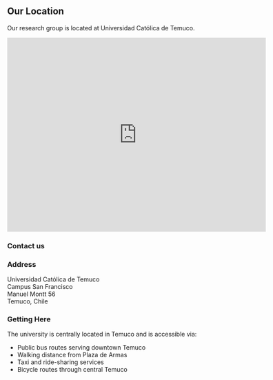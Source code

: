 

## Our Location

Our research group is located at Universidad Católica de Temuco.

<iframe width="600" height="450" frameborder="0" scrolling="no" marginheight="0" marginwidth="0" src="https://www.openstreetmap.org/export/embed.html?bbox=-72.602050%2C-38.737942%2C-72.602050%2C-38.737942&amp;layer=mapnik&amp;marker=-38.737942%2C-72.602050">

</iframe>

### Contact us

### Address

Universidad Católica de Temuco  
Campus San Francisco  
Manuel Montt 56  
Temuco, Chile

### Getting Here

The university is centrally located in Temuco and is accessible via:

- Public bus routes serving downtown Temuco
- Walking distance from Plaza de Armas
- Taxi and ride-sharing services
- Bicycle routes through central Temuco
